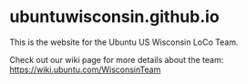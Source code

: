 # ubuntuwisconsin.github.io
This is the website for the Ubuntu US Wisconsin LoCo Team.

Check out our wiki page for more details about the team: https://wiki.ubuntu.com/WisconsinTeam

